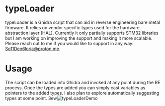 # typeLoader

typeLoader is a Ghidra script that can aid in reverse engineering bare metal firmware. It relies on vendor specific types used for the hardware abstraction layer (HAL). Currently it only partially supports STM32 libraries but I am working on improving the support and making it more scalable. Please reach out to me if you would like to support in any way: So11Deo6loria@proton.me. 

# Usage
The script can be loaded into Ghidra and invoked at any point during the RE process. Once the types are added you can simply cast variables as pointers to the added types. I also plan to explore automatically suggesting types at some point. 
3ew![typeLoaderDemo](https://github.com/So11Deo6loria/typeLoader/assets/14260835/afa93db9-573e-4f7e-901e-ae67312ff5c1)
